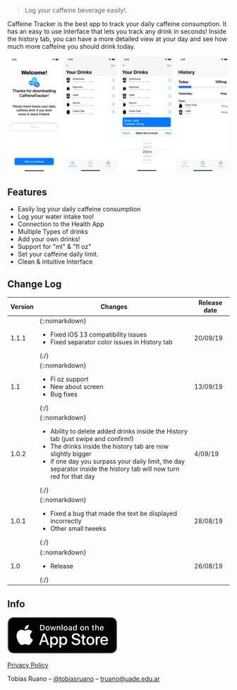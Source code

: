 <div>
    <meta name="Caffeine Tracker" content="app-id=1476993081, affiliate-data=myAffiliateData, app-argument=https://apps.apple.com/app/caffeinetracker/id1476993081?l=es&ls=1">
</div>

> Log your caffeine beverage easily!.

Caffeine Tracker is the best app to track your daily caffeine consumption. It has an easy to use interface that lets you track any drink in seconds! 
Inside the history tab, you can have a more detailed view at your day and see how much more caffeine you should drink today.

![](header.png)

## Features
* Easily log your daily caffeine consumption
* Log your water intake too!
* Connection to the Health App
* Multiple Types of drinks
* Add your own drinks!
* Support for "ml" & "fl oz"
* Set your caffeine daily limit.
* Clean & intuitive Interface

## Change Log

| Version         | Changes         | Release date         |
| ------------- | ------------- | ------------------ |
| 1.1.1     | {::nomarkdown}<ul><li>Fixed iOS 13 compatibility issues</li><li>Fixed separator color issues in History tab</li></ul>{:/}       | 20/09/19 |
| 1.1       | {::nomarkdown}<ul><li>Fl oz support</li><li>New about screen</li><li>Bug fixes</li></ul>{:/}        | 13/09/19 |
| 1.0.2       | {::nomarkdown}<ul><li>Ability to delete added drinks inside the History tab (just swipe and confirm!)</li><li>The drinks inside the history tab are now slightly bigger</li><li>if one day you surpass your daily limit, the day separator inside the history tab will now turn red for that day</li></ul>{:/}        | 4/09/19 |
| 1.0.1       | {::nomarkdown}<ul><li>Fixed a bug that made the text be displayed incorrectly</li><li>Other small tweeks</li></ul>{:/}        | 28/08/19 |
| 1.0       | {::nomarkdown}<ul><li>Release</li></ul>{:/}        | 26/08/19 |



## Info

[![](appstore.png)](https://itunes.apple.com/app/caffeinetracker/id1476993081?l=es&ls=1&mt=8)

[Privacy Policy](https://caffeinetracker.tobiasruano.com/privacy)

Tobias Ruano – [@tobiasruano](https://twitter.com/tobiasruano) – truano@uade.edu.ar
